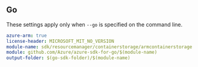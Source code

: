 ## Go

These settings apply only when `--go` is specified on the command line.

```yaml $(go) && $(track2)
azure-arm: true
license-header: MICROSOFT_MIT_NO_VERSION
module-name: sdk/resourcemanager/containerstorage/armcontainerstorage
module: github.com/Azure/azure-sdk-for-go/$(module-name)
output-folder: $(go-sdk-folder)/$(module-name)
```